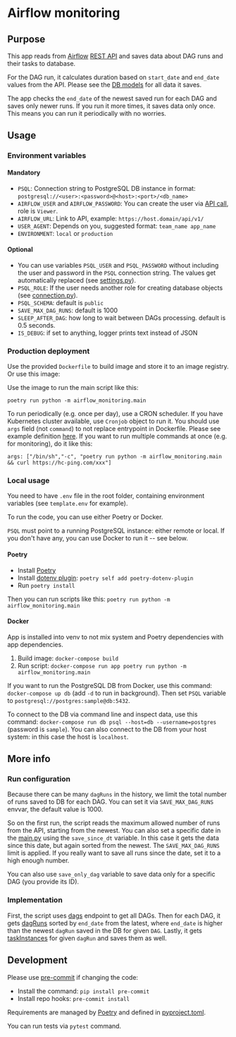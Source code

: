 # Airflow monitoring

## Purpose

This app reads from [Airflow](https://airflow.apache.org/) [REST API](https://airflow.apache.org/docs/apache-airflow/stable/stable-rest-api-ref.html) and saves data about DAG runs and their tasks to database. 

For the DAG run, it calculates duration based on `start_date` and `end_date` values from the API. Please see the [DB models](./airflow_monitoring/db/models.py) for all data it saves. 

The app checks the `end_date` of the newest saved run for each DAG and saves only newer runs. If you run it more times, it saves data only once. This means you can run it periodically with no worries.

## Usage

### Environment variables

#### Mandatory

* `PSQL`: Connection string to PostgreSQL DB instance in format: `postgresql://<user>:<password>@<host>:<port>/<db_name>`
* `AIRFLOW_USER` and `AIRFLOW_PASSWORD`: You can create the user via [API call](https://ip-airflow.triglav.local/api/v1/ui/#/User/post_user), role is `Viewer`.
* `AIRFLOW_URL`: Link to API, example: `https://host.domain/api/v1/`
* `USER_AGENT`: Depends on you, suggested format: `team_name app_name`
* `ENVIRONMENT`: `local` or `production`

#### Optional

* You can use variables `PSQL_USER` and `PSQL_PASSWORD` without including the user and password in the `PSQL` connection string. The values get automatically replaced (see [settings.py](./airflow_monitoring/settings.py)).
* `PSQL_ROLE`: If the user needs another role for creating database objects (see [connection.py](./airflow_monitoring/db/connection.py)). 
* `PSQL_SCHEMA`: default is `public` 
* `SAVE_MAX_DAG_RUNS`: default is 1000
* `SLEEP_AFTER_DAG`: how long to wait between DAGs processing. default is 0.5 seconds.
* `IS_DEBUG`: if set to anything, logger prints text instead of JSON

### Production deployment

Use the provided `Dockerfile` to build image and store it to an image registry. Or use this image: 

Use the image to run the main script like this: 
```
poetry run python -m airflow_monitoring.main
```

To run periodically (e.g. once per day), use a CRON scheduler. If you have Kubernetes cluster available, use `Cronjob` object to run it. You should use `args` field (not `command`) to not replace entrypoint in Dockerfile. Please see example definition [here](./k8s_cronjob.yaml). If you want to run multiple commands at once (e.g. for monitoring), do it like this:

`args: ["/bin/sh","-c", "poetry run python -m airflow_monitoring.main && curl https://hc-ping.com/xxx"]`

### Local usage
You need to have `.env` file in the root folder, containing environment variables (see `template.env` for example).

To run the code, you can use either Poetry or Docker.

`PSQL` must point to a running PostgreSQL instance: either remote or local. If you don't have any, you can use Docker to run it -- see below.

#### Poetry
* Install [Poetry](https://python-poetry.org/docs/#installation)
* Install [dotenv plugin](https://pypi.org/project/poetry-dotenv-plugin/): `poetry self add poetry-dotenv-plugin`
* Run `poetry install`

Then you can run scripts like this: `poetry run python -m airflow_monitoring.main`

#### Docker
App is installed into venv to not mix system and Poetry dependencies with app dependencies.

1. Build image: `docker-compose build`
2. Run script: `docker-compose run app poetry run python -m airflow_monitoring.main`

If you want to run the PostgreSQL DB from Docker, use this command: `docker-compose up db` (add `-d` to run in background). Then set `PSQL` variable to `postgresql://postgres:sample@db:5432`.

To connect to the DB via command line and inspect data, use this command: `docker-compose run db psql --host=db --username=postgres` (password is `sample`). You can also connect to the DB from your host system: in this case the host is `localhost`.

## More info

### Run configuration
Because there can be many `dagRuns` in the history, we limit the total number of runs saved to DB for each DAG. You can set it via `SAVE_MAX_DAG_RUNS` envvar, the default value is 1000.

So on the first run, the script reads the maximum allowed number of runs from the API, starting from the newest. You can also set a specific date in the [main.py](./airflow_monitoring/main.py) using the `save_since_dt` variable. In this case it gets the data since this date, but again sorted from the newest. The `SAVE_MAX_DAG_RUNS` limit is applied. If you really want to save all runs since the date, set it to a high enough number.

You can also use `save_only_dag` variable to save data only for a specific DAG (you provide its ID).

### Implementation
First, the script uses [dags](https://airflow.apache.org/docs/apache-airflow/stable/stable-rest-api-ref.html#tag/DAG) endpoint to get all DAGs. Then for each DAG, it gets [dagRuns](https://airflow.apache.org/docs/apache-airflow/stable/stable-rest-api-ref.html#tag/DAGRun) sorted by `end_date` from the latest, where `end_date` is higher than the newest `dagRun` saved in the DB for given `DAG`. Lastly, it gets [taskInstances](https://airflow.apache.org/docs/apache-airflow/stable/stable-rest-api-ref.html#tag/TaskInstance) for given `dagRun` and saves them as well.

## Development 

Please use [pre-commit](https://pre-commit.com/) if changing the code:
* Install the command: `pip install pre-commit`
* Install repo hooks: `pre-commit install`

Requirements are managed by [Poetry](https://python-poetry.org/) and defined in [pyproject.toml](./pyproject.toml).

You can run tests via `pytest` command.
